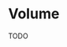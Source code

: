 # Volume

<!--
https://www.youtube.com/watch?v=QfjOgF2_NEw
-->

<!--
- Preço e volume devem estar em concordancia
- Se preço e volume estiverem em discordancia, demonstra tendencia fraca
- Volume vai com a tendencia
- Volume dá varios sinais antecipados
- Se o preço sobe e o volume não acompanha, indica reversão
- Volume deve ser sempre comparado com o passado recente (Fator tempo)

- Volume em queda e o mercado em alta é um sinal bearish
- Uma nova máxima que não foi confirmada por volume é um sinal bearish
- Durante um movimento de alta volume precede preço
- É comum antes do mercado atingir topo ou fundo o volume apresentar divergencia (indica fraqueza técnica)
- Quanto maior o número de divergencias maior a fraqueza tecnica desse mercado

- O volume mede o entusiasmo relativo de compradores e vendedores
- Dá sinais antecipados
- Confirma tendencia e rompimento

Ponderação

- Não é necessario que o volume seja crescente na venda durante um bear market (preço que manda)

Exaustão

- Climax
- Parabolic blow-off
- An exponencial rise with a final blow-off stage

- LTA sendo perdida com volume é sinal bearish
- Rompimento de máxima sem volume é sinal bearish
- Volume em expansão numa lateralização vinda de uma forte alta do preço é um sinal bearish
- Depois de uma queda, um forte volume durante baixa movimentação de preço pode ser acumulação, é um sinal bullish
- Volume recorde atingindo bem num fundo sugere que um "chão" foi encontrado e deve reverter
- Volatilidade diminuindo drasticamente e volume em contração sinaliza desinteresse
-->

TODO
